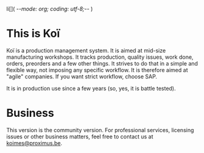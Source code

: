 li[]( -*-mode: org; coding: utf-8;-*- )

This is Koï
===========

Koï is a production management system. It is aimed at mid-size manufacturing workshops.
It tracks production, quality issues, work done, orders, preorders and a few other things.
It strives to do that in a simple and flexible way, not imposing any specific workflow.
It is therefore aimed at "agile" companies. If you want strict workflow, choose SAP.

It is in production use since a few years (so, yes, it is battle tested).

Business
========

This version is the community version. For professional services, licensing issues
or other business matters, feel free to contact us at <koimes@proximus.be>.
